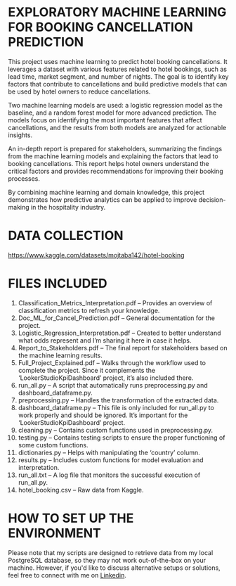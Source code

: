 # EXPLORATORY MACHINE LEARNING FOR BOOKING CANCELLATION PREDICTION
This project uses machine learning to predict hotel booking cancellations. It leverages a dataset with various features related to hotel bookings, such as lead time, market segment, and number of nights. The goal is to identify key factors that contribute to cancellations and build predictive models that can be used by hotel owners to reduce cancellations.

Two machine learning models are used: a logistic regression model as the baseline, and a random forest model for more advanced prediction. The models focus on identifying the most important features that affect cancellations, and the results from both models are analyzed for actionable insights.

An in-depth report is prepared for stakeholders, summarizing the findings from the machine learning models and explaining the factors that lead to booking cancellations. This report helps hotel owners understand the critical factors and provides recommendations for improving their booking processes.

By combining machine learning and domain knowledge, this project demonstrates how predictive analytics can be applied to improve decision-making in the hospitality industry.

# DATA COLLECTION
https://www.kaggle.com/datasets/mojtaba142/hotel-booking

# FILES INCLUDED
1) Classification_Metrics_Interpretation.pdf – Provides an overview of classification metrics to refresh your knowledge.
2) Doc_ML_for_Cancel_Prediction.pdf – General documentation for the project.
3) Logistic_Regression_Interpretation.pdf – Created to better understand what odds represent and I’m sharing it here in case it helps.
4) Report_to_Stakeholders.pdf – The final report for stakeholders based on the machine learning results.
5) Full_Project_Explained.pdf – Walks through the workflow used to complete the project. Since it complements the ‘LookerStudioKpiDashboard’ project, it’s also included there.
6) run_all.py – A script that automatically runs preprocessing.py and dashboard_dataframe.py.
7) preprocessing.py – Handles the transformation of the extracted data.
8) dashboard_dataframe.py – This file is only included for run_all.py to work properly and should be ignored. It’s important for the ‘LookerStudioKpiDashboard’ project.
9) cleaning.py – Contains custom functions used in preprocessing.py.
10) testing.py – Contains testing scripts to ensure the proper functioning of some custom functions.
11) dictionaries.py – Helps with manipulating the ‘country’ column.
12) results.py – Includes custom functions for model evaluation and interpretation.
13) run_all.txt – A log file that monitors the successful execution of run_all.py.
14) hotel_booking.csv – Raw data from Kaggle.

# HOW TO SET UP THE ENVIRONMENT
Please note that my scripts are designed to retrieve data from my local PostgreSQL database, so they may not work out-of-the-box on your machine. However, if you'd like to discuss alternative setups or solutions, feel free to connect with me on [Linkedin](https://www.linkedin.com/in/kimon-ioannis-lappas).

